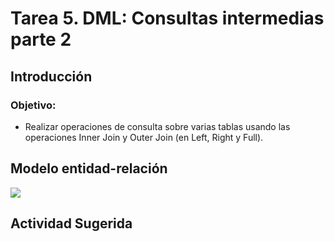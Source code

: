 # Tarea 5. DML: Consultas intermedias parte 2

## Introducción

### Objetivo:
- Realizar operaciones de consulta sobre varias tablas usando las operaciones Inner Join y Outer Join (en Left, Right y Full). 

## Modelo entidad-relación
![](https://raw.githubusercontent.com/DISC-isis2304-ST/Introduccion-a-SQL/7d333b495576f224ab92edbd4927ab7205158435/modelos/e_relacion_parranderos.svg)

## Actividad Sugerida
